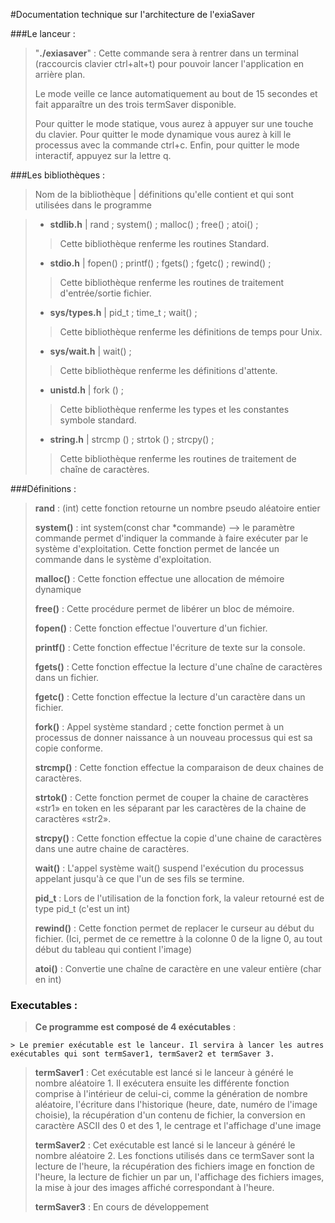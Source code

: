 #Documentation technique sur l'architecture de l'exiaSaver


###Le lanceur :

> "**./exiasaver**" : Cette commande sera à rentrer dans un terminal (raccourcis clavier ctrl+alt+t) pour pouvoir lancer l'application en arrière plan. 
> 
>Le mode veille ce lance automatiquement au bout de 15 secondes et fait apparaître un des trois termSaver disponible.
>
>Pour quitter le mode statique, vous aurez à appuyer sur une touche du clavier. Pour quitter le mode dynamique vous aurez à kill le processus avec la commande ctrl+c. Enfin, pour quitter le mode interactif, appuyez sur la lettre q.

###Les bibliothèques : 

> Nom de la bibliothèque | définitions qu'elle contient et qui sont utilisées dans le programme

> + **stdlib.h** | rand ; system() ; malloc() ; free() ; atoi() ; 
> > Cette bibliothèque renferme les routines Standard.
> 
> + **stdio.h** | fopen() ; printf() ; fgets() ; fgetc() ; rewind() ;
> > Cette bibliothèque renferme les routines de traitement d'entrée/sortie fichier. 
> 
> + **sys/types.h** | pid_t ; time_t  ; wait() ;
> > Cette bibliothèque renferme les définitions de temps pour Unix.
> 
> + **sys/wait.h** | wait() ;
> > Cette bibliothèque renferme les définitions d'attente.
> 
> + **unistd.h** | fork () ;
> > Cette bibliothèque renferme les types et les constantes symbole standard.
> 
> + **string.h** | strcmp () ; strtok () ; strcpy() ;
> > Cette bibliothèque renferme les routines de traitement de chaîne de caractères.
> 
###Définitions :

>**rand** : (int) cette fonction retourne un nombre pseudo aléatoire entier
>
>**system()** : int system(const char *commande) --> le paramètre commande permet d'indiquer la commande à faire exécuter par le système d'exploitation. Cette fonction permet de lancée un commande dans le système d'exploitation.
>
>**malloc()** : Cette fonction effectue une allocation de mémoire dynamique
>
>**free()** : Cette procédure permet de libérer un bloc de mémoire.
>
>**fopen()** : Cette fonction effectue l'ouverture d'un fichier.
>
>**printf()** : Cette fonction effectue l'écriture de texte sur la console.
>
>**fgets()** : Cette fonction effectue la lecture d'une chaîne de caractères dans un fichier.
>
>**fgetc()** : Cette fonction effectue la lecture d'un caractère dans un fichier.
>
>**fork()** : Appel système standard ; cette fonction permet à un processus de donner naissance à un nouveau processus qui est sa copie conforme.
>
>**strcmp()** : Cette fonction effectue la comparaison de deux chaines de caractères.
>
>**strtok()** : Cette fonction permet de couper la chaine de caractères «str1» en token en les séparant par les caractères de la chaine de caractères «str2».
>
>**strcpy()** : Cette fonction effectue la copie d'une chaine de caractères dans une autre chaine de caractères.
>
>**wait()** : L'appel système wait() suspend l'exécution du processus appelant jusqu'à ce que l'un de ses fils se termine.
>
>**pid_t** : Lors de l'utilisation de la fonction fork, la valeur retourné est de type pid_t (c'est un int)
>
>**rewind()** : Cette fonction permet de replacer le curseur au début du fichier. (Ici, permet de ce remettre à la colonne 0 de la ligne 0, au tout début du tableau qui contient l'image)  
> 
> **atoi()** : Convertie une chaîne de caractère en une valeur entière (char en int)


### Executables : 

>**Ce programme est composé de 4 exécutables** : 
> 
	> Le premier exécutable est le lanceur. Il servira à lancer les autres exécutables qui sont termSaver1, termSaver2 et termSaver 3.

> **termSaver1** : Cet exécutable est lancé si le lanceur à généré le nombre aléatoire 1. Il exécutera ensuite les différente fonction comprise à l'intérieur de celui-ci, comme la génération de nombre aléatoire, l'écriture dans l'historique (heure, date, numéro de l'image choisie), la récupération d'un contenu de fichier, la conversion en caractère ASCII des 0 et des 1,  le centrage et l'affichage d'une image
>  
>  **termSaver2** : Cet exécutable est lancé si le lanceur à généré le nombre aléatoire 2. Les fonctions utilisés dans ce termSaver sont la lecture de l'heure, la récupération des fichiers image en fonction de l'heure, la lecture de fichier un par un, l'affichage des fichiers images, la mise à jour des images affiché correspondant à l'heure.
>   
>   **termSaver3** : En cours de développement




